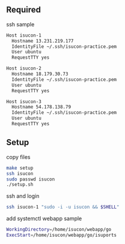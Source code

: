 ## Required

ssh sample

```bash
Host isucon-1
  Hostname 13.231.219.177
  IdentityFile ~/.ssh/isucon-practice.pem
  User ubuntu
  RequestTTY yes

Host isucon-2
  Hostname 18.179.30.73
  IdentityFile ~/.ssh/isucon-practice.pem
  User ubuntu
  RequestTTY yes

Host isucon-3
  Hostname 54.178.138.79
  IdentityFile ~/.ssh/isucon-practice.pem
  User ubuntu
  RequestTTY yes
```

## Setup

copy files


```bash
make setup
ssh isucon
sudo passwd isucon
./setup.sh
```

ssh and login

```bash
ssh isucon-1 "sudo -i -u isucon && $SHELL"
```

add systemctl webapp sample

```bash
WorkingDirectory=/home/isucon/webapp/go
ExecStart=/home/isucon/webapp/go/isuports
```
